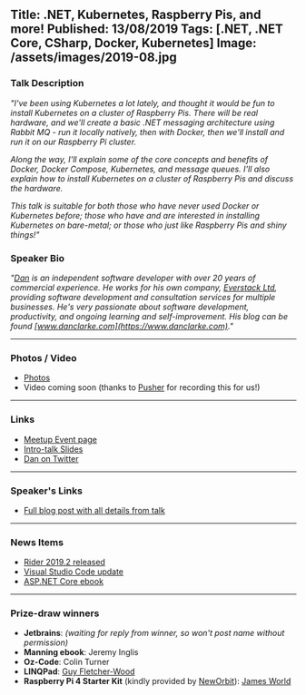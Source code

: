Title: .NET, Kubernetes, Raspberry Pis, and more!
Published: 13/08/2019
Tags: [.NET, .NET Core, CSharp, Docker, Kubernetes]
Image: /assets/images/2019-08.jpg
---
### Talk Description

_"I've been using Kubernetes a lot lately, and thought it would be fun to install Kubernetes on a cluster of Raspberry Pis. There will be real hardware, and we'll create a basic .NET messaging architecture using Rabbit MQ - run it locally natively, then with Docker, then we'll install and run it on our Raspberry Pi cluster._

_Along the way, I'll explain some of the core concepts and benefits of Docker, Docker Compose, Kubernetes, and message queues. I'll also explain how to install Kubernetes on a cluster of Raspberry Pis and discuss the hardware._

_This talk is suitable for both those who have never used Docker or Kubernetes before; those who have and are interested in installing Kubernetes on bare-metal; or those who just like Raspberry Pis and shiny things!"_

### Speaker Bio

_"[Dan](https://www.twitter.com/dracan) is an independent software developer with over 20 years of commercial experience. He works for his own company, [Everstack Ltd](https://www.everstack.com), providing software development and consultation services for multiple businesses. He's very passionate about software development, productivity, and ongoing learning and self-improvement. His blog can be found [www.danclarke.com](https://www.danclarke.com)."_

---

### Photos / Video
* [Photos](https://www.dropbox.com/sh/3p2tj2y89d0fim4/AADFzfoUVHZBuTMuYwbhXJoga?dl=0)
* Video coming soon (thanks to [Pusher](https://pusher.com) for recording this for us!)

---

### Links

* [Meetup Event page](https://www.meetup.com/dotnetoxford/events/261238064/)
* [Intro-talk Slides](https://www.dropbox.com/s/jpqy6jle8ke9wnf/2019-08-AllThePi.pdf?dl=1)
* [Dan on Twitter](https://www.twitter.com/dracan)

---

### Speaker's Links

* [Full blog post with all details from talk](https://www.danclarke.com/k8s-on-raspberry-pis-talk)

---

### News Items

* [Rider 2019.2 released](https://blog.jetbrains.com/dotnet/2019/08/08/rider-2019-2-released/)
* [Visual Studio Code update](https://code.visualstudio.com/updates/v1_37)
* [ASP.NET Core ebook](http://bit.ly/aspnetcore)

---

### Prize-draw winners

* **Jetbrains**: _(waiting for reply from winner, so won't post name without permission)_
* **Manning ebook**: Jeremy Inglis
* **Oz-Code**: Colin Turner
* **LINQPad**: [Guy Fletcher-Wood](https://www.twitter.com/GuyFWood)
* **Raspberry Pi 4 Starter Kit** (kindly provided by [NewOrbit](https://neworbit.co.uk)): [James World](https://www.twitter.com/jamesw0rld)
